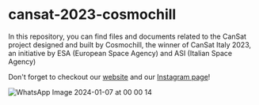 # cansat-2023-cosmochill
In this repository, you can find files and documents related to the CanSat project designed and built by Cosmochill, the winner of CanSat Italy 2023, an initiative by ESA (European Space Agency) and ASI (Italian Space Agency)

Don't forget to checkout our <a href="https://www.cosmochill.space/" target="_blank">website</a> and our <a href="https://www.instagram.com/cosmochill" target="_blank">Instagram page</a>!

![WhatsApp Image 2024-01-07 at 00 00 14](https://github.com/16mhz8bit/cansat-2023-cosmochill/assets/53312802/f668683f-a002-45cc-8940-7cf540dcef0a)


